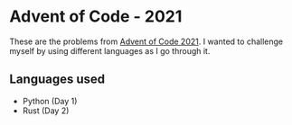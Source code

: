 # Advent of Code - 2021

These are the problems from [Advent of Code 2021](https://adventofcode.com/2021). I wanted to challenge myself by using different languages as I go through it.

## Languages used
 - Python (Day 1)
 - Rust (Day 2)
